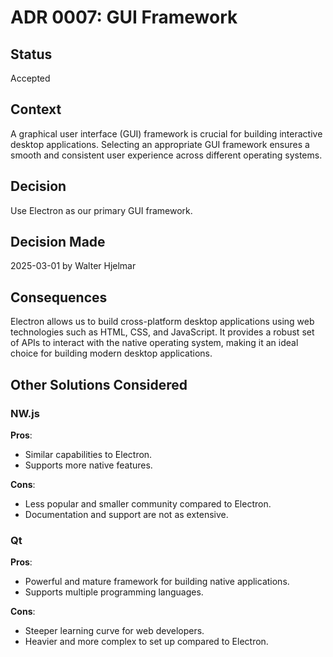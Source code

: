 # ADR 0007: GUI Framework

## Status
Accepted

## Context
A graphical user interface (GUI) framework is crucial for building interactive desktop applications. Selecting an appropriate GUI framework ensures a smooth and consistent user experience across different operating systems.

## Decision
Use Electron as our primary GUI framework.

## Decision Made
2025-03-01 by Walter Hjelmar

## Consequences
Electron allows us to build cross-platform desktop applications using web technologies such as HTML, CSS, and JavaScript. It provides a robust set of APIs to interact with the native operating system, making it an ideal choice for building modern desktop applications.

## Other Solutions Considered

### NW.js
**Pros**:
- Similar capabilities to Electron.
- Supports more native features.

**Cons**:
- Less popular and smaller community compared to Electron.
- Documentation and support are not as extensive.

### Qt
**Pros**:
- Powerful and mature framework for building native applications.
- Supports multiple programming languages.

**Cons**:
- Steeper learning curve for web developers.
- Heavier and more complex to set up compared to Electron.
